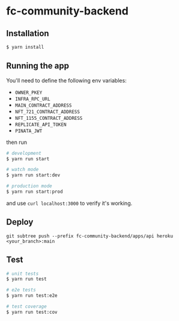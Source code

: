 # fc-community-backend

## Installation

```bash
$ yarn install
```

## Running the app

You'll need to define the following env variables:

- `OWNER_PKEY`
- `INFRA_RPC_URL`
- `MAIN_CONTRACT_ADDRESS`
- `NFT_721_CONTRACT_ADDRESS`
- `NFT_1155_CONTRACT_ADDRESS`
- `REPLICATE_API_TOKEN`
- `PINATA_JWT`

then run

```bash
# development
$ yarn run start

# watch mode
$ yarn run start:dev

# production mode
$ yarn run start:prod
```

and use `curl localhost:3000` to verify it's working.

## Deploy

```shell
git subtree push --prefix fc-community-backend/apps/api heroku <your_branch>:main
```

## Test

```bash
# unit tests
$ yarn run test

# e2e tests
$ yarn run test:e2e

# test coverage
$ yarn run test:cov
```